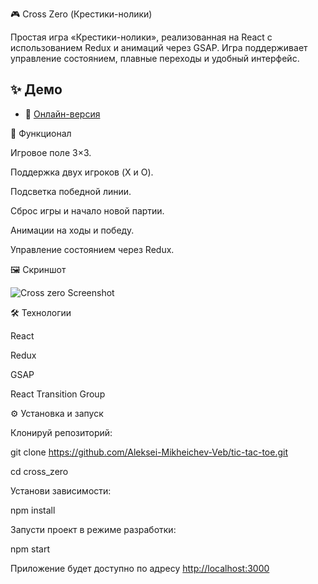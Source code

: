 🎮 Cross Zero (Крестики-нолики)

Простая игра «Крестики-нолики», реализованная на React с использованием Redux и анимаций через GSAP.
Игра поддерживает управление состоянием, плавные переходы и удобный интерфейс.

## ✨ Демо

- 🔗 [Онлайн-версия](https://tic-tac-toe-ruddy-eight-62.vercel.app/)

🚀 Функционал

Игровое поле 3×3.

Поддержка двух игроков (X и O).

Подсветка победной линии.

Сброс игры и начало новой партии.

Анимации на ходы и победу.

Управление состоянием через Redux.

🖼️ Скриншот

![Cross zero Screenshot](https://github.com/user-attachments/assets/6000978f-6b70-4c72-8d7f-7e82048ed422)

🛠️ Технологии

React

Redux

GSAP

React Transition Group


⚙️ Установка и запуск

Клонируй репозиторий:

git clone https://github.com/Aleksei-Mikheichev-Veb/tic-tac-toe.git

cd cross_zero


Установи зависимости:

npm install


Запусти проект в режиме разработки:

npm start


Приложение будет доступно по адресу [http://localhost:3000](http://localhost:3000)


